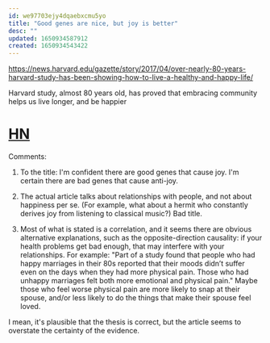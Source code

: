 ```yaml
---
id: we97703ejy4dqaebxcmu5yo
title: "Good genes are nice, but joy is better"
desc: ""
updated: 1650934587912
created: 1650934543422
---
```


https://news.harvard.edu/gazette/story/2017/04/over-nearly-80-years-harvard-study-has-been-showing-how-to-live-a-healthy-and-happy-life/

Harvard study, almost 80 years old, has proved that embracing community helps us live longer, and be happier

# [HN](https://news.ycombinator.com/item?id=31141836)

Comments:

1. To the title: I'm confident there are good genes that cause joy. I'm certain there are bad genes that cause anti-joy.

2. The actual article talks about relationships with people, and not about happiness per se. (For example, what about a hermit who constantly derives joy from listening to classical music?) Bad title.

3. Most of what is stated is a correlation, and it seems there are obvious alternative explanations, such as the opposite-direction causality: if your health problems get bad enough, that may interfere with your relationships. For example: "Part of a study found that people who had happy marriages in their 80s reported that their moods didn’t suffer even on the days when they had more physical pain. Those who had unhappy marriages felt both more emotional and physical pain." Maybe those who feel worse physical pain are more likely to snap at their spouse, and/or less likely to do the things that make their spouse feel loved.

I mean, it's plausible that the thesis is correct, but the article seems to overstate the certainty of the evidence.
